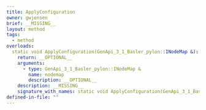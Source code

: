 ```yaml
---
title: ApplyConfiguration
owner: gwjensen
brief: __MISSING__
layout: method
tags:
  - method
overloads:
  static void ApplyConfiguration(GenApi_3_1_Basler_pylon::INodeMap &):
    return: __OPTIONAL__
    arguments:
      - type: GenApi_3_1_Basler_pylon::INodeMap &
        name: nodemap
        description: __OPTIONAL__
    description: __MISSING__
    signature_with_names: static void ApplyConfiguration(GenApi_3_1_Basler_pylon::INodeMap & nodemap)
defined-in-file: ""
---
```

